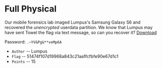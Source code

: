 # Full Physical
Our mobile forensics lab imaged Lumpus's Samsung Galaxy S6 and recovered the *unencrypted* userdata partition. 
We know that Lumpus may have sent Towel the flag via text message, so can you recover it?
[Download](https://drive.google.com/file/d/17gV6-uZcgiMLX_UZYikdn1sDRLy2gd-n/view?usp=sharing)

Password: `.~YV&Pg&**veMp6A`

* `Author` -- Lumpus
* `Flag` -- 51474f107d19968a843c21aa1fcfbfe90e67d1c1
* `Points` -- 15
